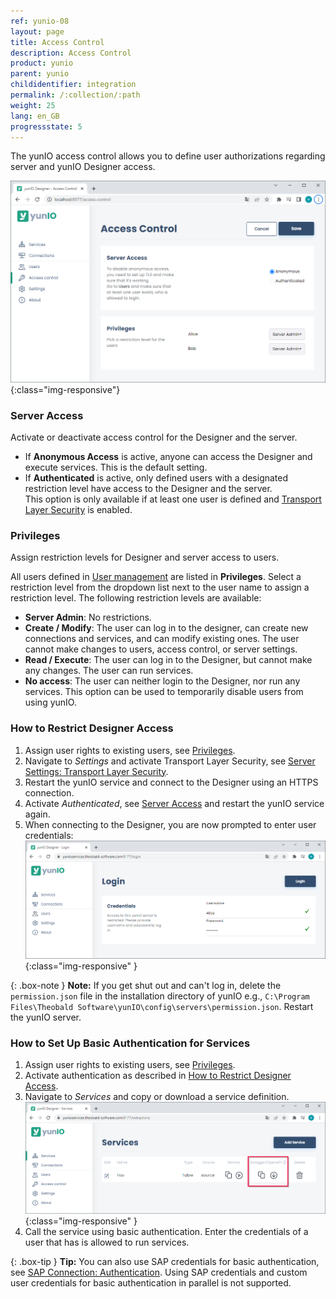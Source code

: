 ```yaml
---
ref: yunio-08
layout: page
title: Access Control
description: Access Control
product: yunio
parent: yunio
childidentifier: integration
permalink: /:collection/:path
weight: 25
lang: en_GB
progressstate: 5
---
```


The yunIO access control allows you to define user authorizations regarding server and yunIO Designer access.

![Access_Control](/img/content/yunio/access-control.png){:class="img-responsive"}

### Server Access

Activate or deactivate access control for the Designer and the server. 

- If **Anonymous Access** is active, anyone can access the Designer and execute services. 
This is the default setting.
- If **Authenticated** is active, only defined users with a designated restriction level have access to the Designer and the server.<br>
This option is only available if at least one user is defined and [Transport Layer Security](#transport-layer-security) is enabled.

### Privileges

Assign restriction levels for Designer and server access to users.

All users defined in [User management](./users) are listed in **Privileges**.
Select a restriction level from the dropdown list next to the user name to assign a restriction level.
The following restriction levels are available:
- **Server Admin**: No restrictions. 
- **Create / Modify**: The user can log in to the designer, can create new connections and services, and can modify existing ones.
The user cannot make changes to users, access control, or server settings.
- **Read / Execute**: The user can log in to the Designer, but cannot make any changes. The user can run services.
- **No access**: The user can neither login to the Designer, nor run any services.
This option can be used to temporarily disable users from using yunIO.

### How to Restrict Designer Access

1. Assign user rights to existing users, see [Privileges](#privileges).
2. Navigate to *Settings* and activate Transport Layer Security, see [Server Settings: Transport Layer Security](./server-settings#transport-layer-security).<br>
3. Restart the yunIO service and connect to the Designer using an HTTPS connection.
4. Activate *Authenticated*, see [Server Access](#server-access) and restart the yunIO service again.
5. When connecting to the Designer, you are now prompted to enter user credentials:<br>
![Login](/img/content/yunio/yunio-login.png){:class="img-responsive" }

{: .box-note }
**Note:** If you get shut out and can't log in, delete the `permission.json` file in the installation directory of yunIO e.g., `C:\Program Files\Theobald Software\yunIO\config\servers\permission.json`.
Restart the yunIO server.

### How to Set Up Basic Authentication for Services

1. Assign user rights to existing users, see [Privileges](#privileges).
2. Activate authentication as described in [How to Restrict Designer Access](#how-to-restrict-designer-access).
3. Navigate to *Services* and copy or download a service definition.<br>
![Run-Service](/img/content/yunio/yunio-run-services-https.png){:class="img-responsive" }
4. Call the service using basic authentication. Enter the credentials of a user that has is allowed to run services.

{: .box-tip }
**Tip:** You can also use SAP credentials for basic authentication, see [SAP Connection: Authentication](./sap-connection#authentication).
Using SAP credentials and custom user credentials for basic authentication in parallel is not supported.

